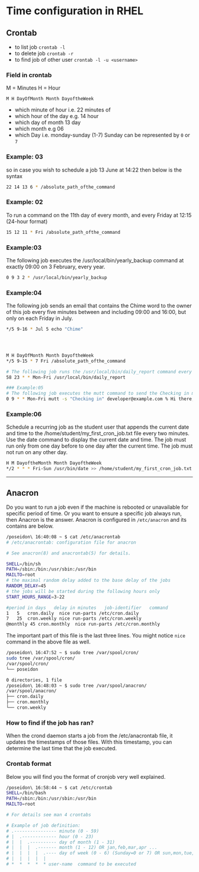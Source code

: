 # Time configuration in RHEL

## Crontab

- to list job `crontab -l`
- to delete job `crontab -r`
- to find job of other user `crontab -l -u <username>`
  
### Field in crontab

M = Minutes
H = Hour

`M H DayOfMonth Month DayoftheWeek`

- which minute of hour i.e. 22 minutes of
- which hour of the day e.g. 14 hour
- which day of month 13 day
- which month e.g 06
- which Day i.e. monday-sunday (1-7) Sunday can be represented by `0` or `7`

### Example: 03

so in case you wish to schedule a job 13 June at 14:22 then below is the syntax

```bash
22 14 13 6 * /absolute_path_ofthe_command
```

### Example: 02

To run a command on the 11th day of every month, and every Friday at 12:15 (24-hour format)

```bash
15 12 11 * Fri /absolute_path_ofthe_command
```

### Example:03

The following job executes the /usr/local/bin/yearly_backup command at exactly 09:00 on 3 February, every year.

```bash
0 9 3 2 * /usr/local/bin/yearly_backup
```

### Example:04

The following job sends an email that contains the Chime word to the owner of this job every five minutes between and including 09:00 and 16:00, but only on each Friday in July.

```bash
*/5 9-16 * Jul 5 echo "Chime"




M H DayOfMonth Month DayoftheWeek
*/5 9-15 * 7 Fri /absolute_path_ofthe_command

# The following job runs the /usr/local/bin/daily_report command every working day (Monday to Friday) two minutes before midnight.
58 23 * * Mon-Fri /usr/local/bin/daily_report

### Example:05
# The following job executes the mutt command to send the Checking in mail message to the developer@example.com recipient every working day (Monday to Friday), at 9 AM.
0 9 * * Mon-Fri mutt -s "Checking in" developer@example.com % Hi there, just checking in.

```

### Example:06

Schedule a recurring job as the student user that appends the current date and time to the /home/student/my_first_cron_job.txt file every two minutes. 
Use the date command to display the current date and time. 
The job must run only from one day before to one day after the current time. The job must not run on any other day.

```bash
H M DayoftheMonth Month DayoftheWeek
*/2 * * * Fri-Sun /usr/bin/date >> /home/student/my_first_cron_job.txt
```

--------------------------------------------------------------------------------------------------------------

## Anacron

Do you want to run a job even if the machine is rebooted or unavailable for specific period of time. Or you want to ensure a specific job always run, then Anacron is the answer. Anacron is configured in `/etc/anacron` and its contains are below.

```bash
/poseidon\ 16:40:08 ~ $ cat /etc/anacrontab
# /etc/anacrontab: configuration file for anacron

# See anacron(8) and anacrontab(5) for details.

SHELL=/bin/sh
PATH=/sbin:/bin:/usr/sbin:/usr/bin
MAILTO=root
# the maximal random delay added to the base delay of the jobs
RANDOM_DELAY=45
# the jobs will be started during the following hours only
START_HOURS_RANGE=3-22

#period in days   delay in minutes   job-identifier   command
1   5   cron.daily  nice run-parts /etc/cron.daily
7   25  cron.weekly nice run-parts /etc/cron.weekly
@monthly 45 cron.monthly  nice run-parts /etc/cron.monthly
```

The important part of this file is the last three lines. You might notice `nice` command in the above file as well.

```bash
/poseidon\ 16:47:52 ~ $ sudo tree /var/spool/cron/
sudo tree /var/spool/cron/
/var/spool/cron/
└── poseidon

0 directories, 1 file
/poseidon\ 16:48:03 ~ $ sudo tree /var/spool/anacron/
/var/spool/anacron/
├── cron.daily
├── cron.monthly
└── cron.weekly
```

### How to find if the job has ran?

When the crond daemon starts a job from the /etc/anacrontab file, it updates the timestamps of those files. With this timestamp, you can determine the last time that the job executed.

### Crontab format

Below you will find you the format of cronjob very well explained.

```bash
/poseidon\ 16:58:44 ~ $ cat /etc/crontab
SHELL=/bin/bash
PATH=/sbin:/bin:/usr/sbin:/usr/bin
MAILTO=root

# For details see man 4 crontabs

# Example of job definition:
# .---------------- minute (0 - 59)
# |  .------------- hour (0 - 23)
# |  |  .---------- day of month (1 - 31)
# |  |  |  .------- month (1 - 12) OR jan,feb,mar,apr ...
# |  |  |  |  .---- day of week (0 - 6) (Sunday=0 or 7) OR sun,mon,tue,wed,thu,fri,sat
# |  |  |  |  |
# *  *  *  *  * user-name  command to be executed
```
